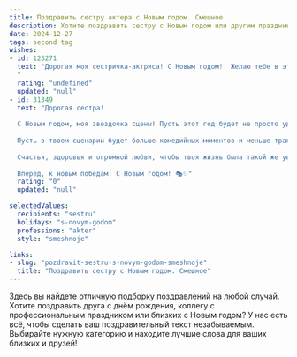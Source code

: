 ```yaml
---
title: Поздравить сестру актера с Новым годом. Смешное
description: Хотите поздравить сестру с Новым годом или другим праздником? Наш ИИ создаст незабываемое поздравление, а вы обязательно выделитесь среди других.  
date: 2024-12-27
tags: second tag
wishes:
- id: 123271
  text: "Дорогая моя сестричка-актриса! С Новым годом!  Желаю тебе в этом году сыграть столько блестящих ролей, что даже Оскар тебе покажется мелочью!  Пусть все твои сценические партнеры будут исключительно красивыми и талантливыми (а еще – пунктуальными!), а зрители – благодарными и щедрыми на аплодисменты (и конфеты!). Главное – не переиграй в жизни, а то вдруг придется все переснимать!  Счастья тебе, любимая, и море позитива!
  "
  rating: "undefined"
  updated: "null"
- id: 31349
  text: "Дорогая сестра!
  
  С Новым годом, моя звездочка сцены! Пусть этот год будет не просто удачным, а настоящим блокбастером: с запоминающимися ролями, смехом до слез и, конечно, без \"провальных\" репетиций! Желаю тебе, чтобы каждая кулиса открывалась к новым вершинам, а зрители всегда аплодировали стоя.
  
  Пусть в твоем сценарии будет больше комедийных моментов и меньше трагедий, а в жизни — масса ярких приключений и неожиданных поворотов сюжета!
  
  Счастья, здоровья и огромной любви, чтобы твоя жизнь была такой же увлекательной, как любимый театральный спектакль! Пусть не только «все актеры в главных ролях», но и ты будешь всегда на высоте!
  
  Вперед, к новым победам! С Новым годом! 🎭✨"
  rating: "0"
  updated: "null"

selectedValues:
  recipients: "sestru"
  holidays: "s-novym-godom"
  professions: "akter"
  style: "smeshnoje"

links:
- slug: "pozdravit-sestru-s-novym-godom-smeshnoje"
  title: "Поздравить сестру с Новым годом. Смешное"
---
```


Здесь вы найдете отличную подборку поздравлений на любой случай. 
Хотите поздравить друга с днём рождения, коллегу с профессиональным праздником или близких с Новым годом? У нас есть всё, чтобы сделать ваш поздравительный текст незабываемым. Выбирайте нужную категорию и находите лучшие слова для ваших близких и друзей!
